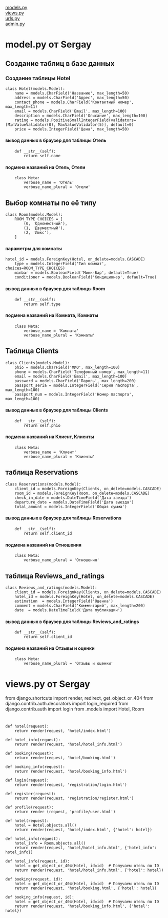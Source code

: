 [models.py](#models.py)  
[views.py](#views.py)  
[urls.py](#Название_Ссылки)  
[admin.py](#Название_Ссылки)  

# <a name="models.py">model.py от Sergay</a> 

## Создание  таблиц в базе данных

### Cоздание таблицы  Hotel

```
class Hotel(models.Model):
    name = models.CharField('Название', max_length=50)
    address = models.CharField('Адрес', max_length=50)
    contact_phone = models.CharField('Контактный номер', max_length=11)
    email = models.CharField('Email', max_length=100)
    description = models.CharField('Описание', max_length=100)
    rating = models.PositiveSmallIntegerField(validators=[MinValueValidator(0), MaxValueValidator(5)], default=0)
    price = models.IntegerField('Цена', max_length=50)
```
#### вывод данных в браузер для таблицы Отель
```
    def __str__(self):
        return self.name
```
#### подмена  названий на Отель, Отели
```
    class Meta:
        verbose_name = 'Отель'
        verbose_name_plural = 'Отели'
```
## Выбор комнаты по её типу
```
class Room(models.Model):
    ROOM_TYPE_CHOICES = [
        (0, 'Одноместный'),
        (1, 'Двуместный'),
        (2, 'Люкс'),
    ]
```
#### параметры для комнаты
```
hotel_id = models.ForeignKey(Hotel, on_delete=models.CASCADE)
    type = models.IntegerField('Тип комнат', choices=ROOM_TYPE_CHOICES)
    minbar = models.BooleanField('Мини-Бар', default=True)
    conditioner = models.BooleanField('Кондиционер', default=True)
```
#### вывод данных в браузер для таблицы Room
```
    def __str__(self):
        return self.type
```    
#### подмена  названий на Комната, Комнаты
```  
    class Meta:
        verbose_name = 'Комната'
        verbose_name_plural = 'Комнаты'
```
## Таблица Clients
```
class Clients(models.Model):
    phio = models.CharField('ФИО', max_length=100)
    phone = models.CharField('Телефонный номер', max_length=11)
    email = models.CharField('Email', max_length=100)
    password = models.CharField('Пароль', max_length=200)
    passport_seria = models.IntegerField('Серия паспорта', max_length=100)
    passport_num = models.IntegerField('Номер паспорта', max_length=100)
```
#### вывод данных в браузер для таблицы Clients
```
    def __str__(self):
        return self.phio
```
#### подмена  названий на Клиент, Клиенты
```
    class Meta:
        verbose_name = 'Клиент'
        verbose_name_plural = 'Клиенты'
```

## таблица Reservations
```
class Reservations(models.Model):
    client_id = models.ForeignKey(Clients, on_delete=models.CASCADE)
    room_id = models.ForeignKey(Room, on_delete=models.CASCADE)
    check_in_date = models.DateTimeField('Дата заезда')
    departure_date = models.DateTimeField('Дата выезда')
    total_amount = models.IntegerField('Общая сумма')
```
#### вывод данных в браузер для таблицы Reservations
```
    def __str__(self):
        return self.client_id
```
#### подмена  названий на Отношения
```
    class Meta:
        verbose_name_plural = 'Отношения'
```

## таблица Reviews_and_ratings
```
class Reviews_and_ratings(models.Model):
    client_id = models.ForeignKey(Clients, on_delete=models.CASCADE)
    hotel_id = models.ForeignKey(Hotel, on_delete=models.CASCADE)
    estimation  = models.IntegerField('Оценка')
    comment = models.CharField('Комментарий', max_length=200)
    date  = models.DateTimeField('Дата публикации')
```
#### вывод данных в браузер для таблицы Reviews_and_ratings
```
    def __str__(self):
        return self.client_id
```
#### подмена  названий на Отзывы и оценки
```
    class Meta:
        verbose_name_plural = 'Отзывы и оценки'
```

# <a name="views.py">views.py от Sergay</a> 

from django.shortcuts import render, redirect, get_object_or_404
from django.contrib.auth.decorators import login_required
from django.contrib.auth import login
from .models import Hotel, Room

#
```
def hotel(request):
    return render(request, 'hotel/index.html')
```

```
def hotel_info(request):
    return render(request, 'hotel/hotel_info.html')
```

```
def booking(request):
    return render(request, 'hotel/booking.html')
```

```
def booking_info(request):
    return render(request, 'hotel/booking_info.html')
```

```
def login(request):
    return render(request, 'registration/login.html')
```

```
def register(request):
    return render(request, 'registration/register.html')
```

```
def profile(request):
    return render (request, 'profile/user.html')
```

```
def hotel(request):
    hotel = Hotel.objects.all()
    return render(request, 'hotel/index.html', {'hotel': hotel})
```

```
def hotel_info(request):
    hotel_info = Room.objects.all()
    return render(request, 'hotel/hotel_info.html', {'hotel_info': hotel_info})
```

```
def hotel_info(request, id):
    hotel = get_object_or_404(Hotel, id=id)  # Получаем отель по ID
    return render(request, 'hotel/hotel_info.html', {'hotel': hotel})
```

```
def booking(request, id):
    hotel = get_object_or_404(Hotel, id=id)  # Получаем отель по ID
    return render(request, 'hotel/booking.html', {'hotel': hotel})
```

```
def booking_info(request, id):
    hotel = get_object_or_404(Hotel, id=id)  # Получаем отель по ID
    return render(request, 'hotel/booking_info.html', {'hotel': hotel})
```


